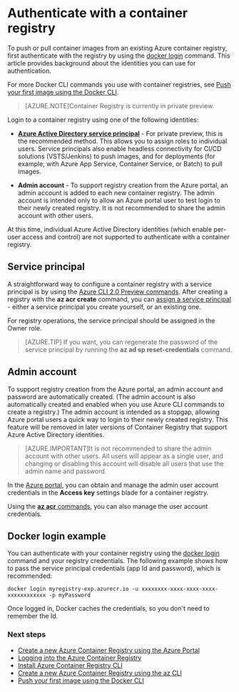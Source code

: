 <properties
   pageTitle="Authenticate with a container registry | Microsoft Azure"
   description="How to authentiate with an Azure container registry with a service principal or a user account"
   services="container-registry"
   documentationCenter=""
   authors="stevelas"
   manager="balans"
   editor="dlepow"
   tags=""
   keywords=""/>

<tags
   ms.service="container-registry"
   ms.devlang="na"
   ms.topic="get-started-article"
   ms.tgt_pltfrm="na"
   ms.workload="na"
   ms.date="10/25/2016"
   ms.author="stevelas"/>

# Authenticate with a container registry



To push or pull container images from an existing Azure container registry, first authenticate with the registry by using the [docker login](https://docs.docker.com/engine/reference/commandline/login/) command. This article provides background about the identities you can use for authentication. 

For more Docker CLI commands you use with container registries, see [Push your first image using the Docker CLI](./container-registry-get-started-docker-cli.md).

>[AZURE.NOTE]Container Registry is currently in private preview.

Login to a container registry using one of the following identities:


* **[Azure Active Directory service principal](https://azure.microsoft.com/documentation/articles/active-directory-application-objects/)** - For private preview, this is the recommended method. This allows you to assign roles to individual users. Service principals also enable headless connectivity for CI/CD solutions (VSTS/Jenkins) to push images, and for deployments (for example, with Azure App Service, Container Service, or Batch) to pull images.  

* **Admin account** - To support registry creation from the Azure portal, an admin account is 
added to each new container registry. The admin account is intended only to allow an Azure portal user to test login to their newly created registry. It is not recommended to share the admin account with other users. 

At this time, individual Azure Active Directory identities (which enable per-user access and control) are not supported to authenticate with a container registry. 



## Service principal 

A straightforward way to configure a container registry with a service principal is by using the [Azure CLI 2.0 Preview commands](./container-registry-get-started-azure-cli.md). After creating a registry with the **az acr create** command, you can [assign a service principal](./container-registry-get-started-azure-cli.md#assign-a-service-principal) - either a service principal you create yourself, or an existing one.  

For registry operations, the service principal should be assigned in the Owner role. 

>[AZURE.TIP] If you want, you can regenerate the password of the service principal by running the **az ad sp reset-credentials** command.



## Admin account
To support registry creation from the Azure portal, an admin account and password are automatically created. (The admin account is also automatically created and enabled when you use Azure CLI commands to create a registry.) The admin account is intended as a stopgap, allowing Azure portal users a quick way to login to their newly created registry. This feature will be removed in later versions of Container Registry that support Azure Active Directory identities.

>[AZURE.IMPORTANT]It is not recommended to share the admin account with other users. All users will appear as a single user, and changing or disabling this account will disable all users that use the admin name and password. 
 
In the [Azure portal](./container-registry-get-started-portal.md#manage-registry-settings), you can obtain and manage the admin user account credentials in the **Access key** settings blade for a container registry.

Using the [**az acr** commands](./container-registry-get-started-azure-cli.md#manage-admin-credentials), you can also manage the user account credentials.



## Docker login example



You can authenticate with your container registry using the [docker login](https://docs.docker.com/engine/reference/commandline/login/) command and your registry credentials. The following example shows how to pass the service principal credentials (app Id and password), which is recommended:

```
docker login myregistry-exp.azurecr.io -u xxxxxxxx-xxxx-xxxx-xxxx-xxxxxxxxxxxx -p myPassword
```

Once logged in, Docker caches the credentials, so you don't need to remember the Id.





### Next steps

* [Create a new Azure Container Registry using the Azure Portal ](./container-registry-get-started-portal.md)
* [Logging into the Azure Container Registry](container-registry-authentication.md) 
* [Install Azure Container Registry CLI ](./container-registry-get-started-azure-cli-install.md)
* [Create a new Azure Container Registry using the az CLI](./container-registry-get-started-azure-cli.md)
* [Push your first image using the Docker CLI](./container-registry-get-started-docker-cli.md)
